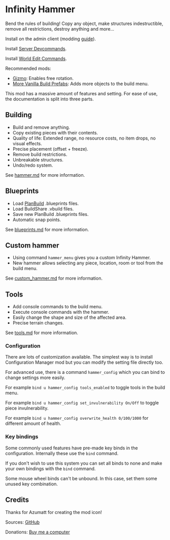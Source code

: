 # Infinity Hammer

Bend the rules of building! Copy any object, make structures indestructible, remove all restrictions, destroy anything and more...

Install on the admin client (modding [guide](https://youtu.be/L9ljm2eKLrk)).

Install [Server Devcommands](https://valheim.thunderstore.io/package/JereKuusela/Server_devcommands/).

Install [World Edit Commands](https://valheim.thunderstore.io/package/JereKuusela/World_Edit_Commands/).

Recommended mods:

- [Gizmo](https://valheim.thunderstore.io/package/ComfyMods/Gizmo/): Enables free rotation.
- [More Vanilla Build Prefabs](https://valheim.thunderstore.io/package/Searica/More_Vanilla_Build_Prefabs/): Adds more objects to the build menu.

This mod has a massive amount of features and setting. For ease of use, the documentation is split into three parts.

## Building

- Build and remove anything.
- Copy existing pieces with their contents.
- Quality of life: Extended range, no resource costs, no item drops, no visual effects.
- Precise placement (offset + freeze).
- Remove build restrictions.
- Unbreakable structures.
- Undo/redo system.

See [hammer.md](hammer.md) for more information.

## Blueprints

- Load [PlanBuild](https://valheim.thunderstore.io/package/MathiasDecrock/PlanBuild/) .blueprints files.
- Load BuildShare .vbuild files.
- Save new PlanBuild .blueprints files.
- Automatic snap points.

See [blueprints.md](blueprints.md) for more information.

## Custom hammer

- Using command `hammer_menu` gives you a custom Infinity Hammer.
- New hammer allows selecting any piece, location, room or tool from the build menu.

See [custom_hammer.md](custom_hammer.md) for more information.

## Tools

- Add console commands to the build menu.
- Execute console commands with the hammer.
- Easily change the shape and size of the affected area.
- Precise terrain changes.

See [tools.md](tools.md) for more information.

### Configuration

There are lots of customization available. The simplest way is to install Configuration Manager mod but you can modify the setting file directly too.

For advanced use, there is a command `hammer_config` which you can bind to change settings more easily.

For example `bind u hammer_config tools_enabled` to toggle tools in the build menu.

For example `bind u hammer_config set_invulnerability On/Off` to toggle piece invulnerability.

For example `bind u hammer_config overwrite_health 0/100/1000` for different amount of health.

### Key bindings

Some commonly used features have pre-made key binds in the configuration. Internally these use the `bind` command.

If you don't wish to use this system you can set all binds to none and make your own bindings with the `bind` command.

Some mouse wheel binds can't be unbound. In this case, set them some unused key combination.

## Credits

Thanks for Azumatt for creating the mod icon!

Sources: [GitHub](https://github.com/JereKuusela/valheim-infinity_hammer)

Donations: [Buy me a computer](https://www.buymeacoffee.com/jerekuusela)
